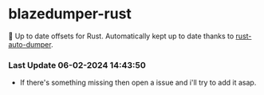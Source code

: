 # blazedumper-rust

🚀 Up to date offsets for Rust. Automatically kept up to date thanks to [rust-auto-dumper](https://github.com/Akandesh/rust-auto-dumper).


### Last Update 06-02-2024 14:43:50
- If there's something missing then open a issue and i'll try to add it asap.